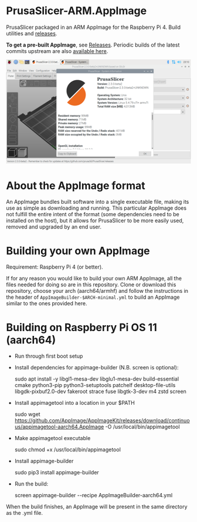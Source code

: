 # PrusaSlicer-ARM.AppImage

PrusaSlicer packaged in an ARM AppImage for the Raspberry Pi 4. Build utilities and [releases](https://github.com/davidk/PrusaSlicer-ARM.AppImage/releases).

**To get a pre-built AppImage**, see [Releases](https://github.com/davidk/PrusaSlicer-ARM.AppImage/releases). Periodic builds of the latest commits upstream are also [available here](https://github.com/davidk/PrusaSlicer-ARM.AppImage/releases/tag/upstream-dev).

![Screenshot showing PrusaSlicer running on a Pi with system details](prusaslicer-on-pi.png)

# About the AppImage format

An AppImage bundles built software into a single executable file, making its use as simple as downloading and running. This particular AppImage does
not fulfill the entire intent of the format (some dependencies need to be installed on the host), but it allows for PrusaSlicer to be more easily 
used, removed and upgraded by an end user.

# Building your own AppImage

Requirement: Raspberry Pi 4 (or better).

If for any reason you would like to build your own ARM AppImage, all the files needed for doing so are in this repository. Clone or download this repository, choose your arch (aarch64/armhf) and follow the instructions in the header of `AppImageBuilder-$ARCH-minimal.yml` to build an AppImage similar to the ones provided here.

# Building on Raspberry Pi OS 11 (aarch64)

- Run through first boot setup

- Install dependencies for appimage-builder (N.B. screen is optional):

    sudo apt install -y libgl1-mesa-dev libglu1-mesa-dev build-essential cmake python3-pip python3-setuptools patchelf desktop-file-utils libgdk-pixbuf2.0-dev fakeroot strace fuse libgtk-3-dev m4 zstd screen

- Install appimagetool into a location in your $PATH

    sudo wget https://github.com/AppImage/AppImageKit/releases/download/continuous/appimagetool-aarch64.AppImage -O /usr/local/bin/appimagetool

- Make appimagetool executable

    sudo chmod +x /usr/local/bin/appimagetool

- Install appimage-builder

    sudo pip3 install appimage-builder

- Run the build:

    screen
    appimage-builder --recipe AppImageBuilder-aarch64.yml

When the build finishes, an AppImage will be present in the same directory as the .yml file.